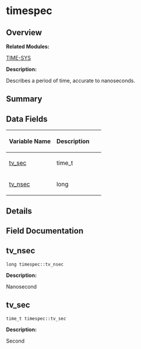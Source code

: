 # timespec<a name="ZH-CN_TOPIC_0000001055039566"></a>

## **Overview**<a name="section819127939093538"></a>

**Related Modules:**

[TIME-SYS](zh-cn_topic_0000001055078085.md)

**Description:**

Describes a period of time, accurate to nanoseconds. 

## **Summary**<a name="section1762432919093538"></a>

## Data Fields<a name="pub-attribs"></a>

<a name="table293150873093538"></a>
<table><thead align="left"><tr id="row892064714093538"><th class="cellrowborder" valign="top" width="50%" id="mcps1.1.3.1.1"><p id="p1778023906093538"><a name="p1778023906093538"></a><a name="p1778023906093538"></a>Variable Name</p>
</th>
<th class="cellrowborder" valign="top" width="50%" id="mcps1.1.3.1.2"><p id="p580462323093538"><a name="p580462323093538"></a><a name="p580462323093538"></a>Description</p>
</th>
</tr>
</thead>
<tbody><tr id="row39663083093538"><td class="cellrowborder" valign="top" width="50%" headers="mcps1.1.3.1.1 "><p id="p1138097603093538"><a name="p1138097603093538"></a><a name="p1138097603093538"></a><a href="timespec.md#afc3302668d7cb5952f590da69fdd4955">tv_sec</a></p>
</td>
<td class="cellrowborder" valign="top" width="50%" headers="mcps1.1.3.1.2 "><p id="p2143481765093538"><a name="p2143481765093538"></a><a name="p2143481765093538"></a>time_t&nbsp;</p>
</td>
</tr>
<tr id="row1481668308093538"><td class="cellrowborder" valign="top" width="50%" headers="mcps1.1.3.1.1 "><p id="p179775674093538"><a name="p179775674093538"></a><a name="p179775674093538"></a><a href="timespec.md#ae3c7510dafa8cbcaede866ed13c99683">tv_nsec</a></p>
</td>
<td class="cellrowborder" valign="top" width="50%" headers="mcps1.1.3.1.2 "><p id="p627497264093538"><a name="p627497264093538"></a><a name="p627497264093538"></a>long&nbsp;</p>
</td>
</tr>
</tbody>
</table>

## **Details**<a name="section398725094093538"></a>

## **Field Documentation**<a name="section1153055621093538"></a>

## tv\_nsec<a name="ae3c7510dafa8cbcaede866ed13c99683"></a>

```
long timespec::tv_nsec
```

 **Description:**

Nanosecond 

## tv\_sec<a name="afc3302668d7cb5952f590da69fdd4955"></a>

```
time_t timespec::tv_sec
```

 **Description:**

Second 

